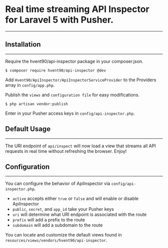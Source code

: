 # Real time streaming API Inspector for Laravel 5 with Pusher.
___

## Installation
___
Require the hvent90/api-inspector package in your composer.json.

`$ composer require hvent90/api-inspector @dev`

Add `Hvent90/ApiInspector/ApiInspectorServiceProvider` to the Providers array in `config/app.php`.

Publish the `views` and `configuration file` for easy modifications.

`$ php artisan vendor:publish`

Enter in your Pusher access keys in `config/api-inspector.php`.

## Default Usage
___
The URI endpoint of `api/inspect` will now load a view that streams all API requests in real time without refreshing the browser. Enjoy!

## Configuration
___

You can configure the behavior of ApiInspector via `config/api-inspector.php`.
* `active` accepts either `true` or `false` and will enable or disable ApiInspector
* `public`, `secret`, and `app_id` take your Pusher keys
* `uri` will determine what URI endpoint is associated with the route
* `prefix` will add a prefix to the route
* `subdomain` will add a subdomain to the route

You can locate and customize the default views found in `resources/views/vendors/hvent90/api-inspector`.